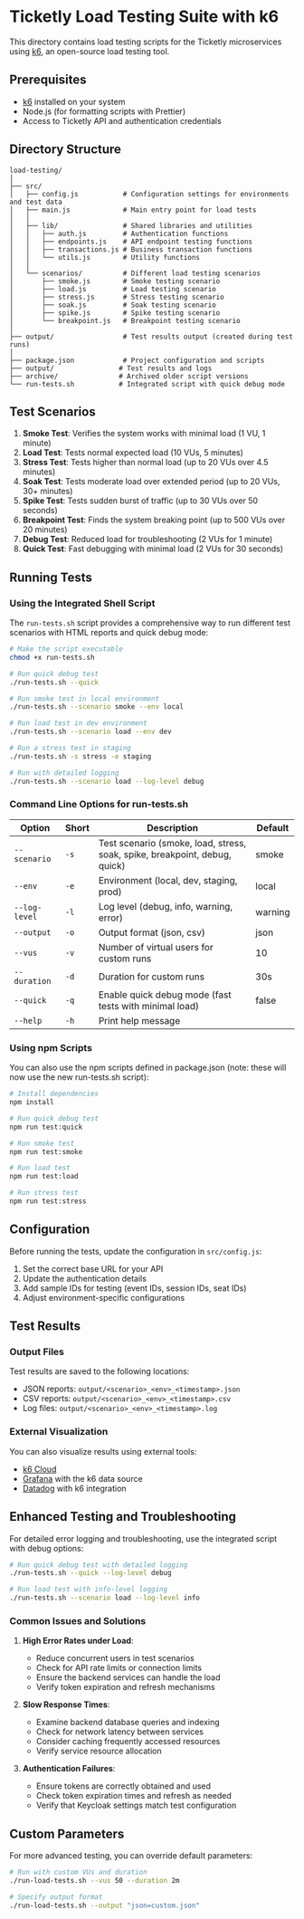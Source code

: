 # Ticketly Load Testing Suite with k6

This directory contains load testing scripts for the Ticketly microservices using [k6](https://k6.io/), an open-source load testing tool.

## Prerequisites

- [k6](https://k6.io/docs/getting-started/installation/) installed on your system
- Node.js (for formatting scripts with Prettier)
- Access to Ticketly API and authentication credentials

## Directory Structure

```
load-testing/
│
├── src/
│   ├── config.js           # Configuration settings for environments and test data
│   ├── main.js             # Main entry point for load tests
│   │
│   ├── lib/                # Shared libraries and utilities
│   │   ├── auth.js         # Authentication functions
│   │   ├── endpoints.js    # API endpoint testing functions
│   │   ├── transactions.js # Business transaction functions
│   │   └── utils.js        # Utility functions
│   │
│   └── scenarios/          # Different load testing scenarios
│       ├── smoke.js        # Smoke testing scenario
│       ├── load.js         # Load testing scenario
│       ├── stress.js       # Stress testing scenario
│       ├── soak.js         # Soak testing scenario
│       ├── spike.js        # Spike testing scenario
│       └── breakpoint.js   # Breakpoint testing scenario
│
├── output/                 # Test results output (created during test runs)
│
├── package.json            # Project configuration and scripts
├── output/                # Test results and logs
├── archive/               # Archived older script versions
└── run-tests.sh           # Integrated script with quick debug mode
```

## Test Scenarios

1. **Smoke Test**: Verifies the system works with minimal load (1 VU, 1 minute)
2. **Load Test**: Tests normal expected load (10 VUs, 5 minutes)
3. **Stress Test**: Tests higher than normal load (up to 20 VUs over 4.5 minutes)
4. **Soak Test**: Tests moderate load over extended period (up to 20 VUs, 30+ minutes)
5. **Spike Test**: Tests sudden burst of traffic (up to 30 VUs over 50 seconds)
6. **Breakpoint Test**: Finds the system breaking point (up to 500 VUs over 20 minutes)
7. **Debug Test**: Reduced load for troubleshooting (2 VUs for 1 minute)
8. **Quick Test**: Fast debugging with minimal load (2 VUs for 30 seconds)

## Running Tests

### Using the Integrated Shell Script

The `run-tests.sh` script provides a comprehensive way to run different test scenarios with HTML reports and quick debug mode:

```bash
# Make the script executable
chmod +x run-tests.sh

# Run quick debug test
./run-tests.sh --quick

# Run smoke test in local environment
./run-tests.sh --scenario smoke --env local

# Run load test in dev environment
./run-tests.sh --scenario load --env dev

# Run a stress test in staging
./run-tests.sh -s stress -e staging

# Run with detailed logging
./run-tests.sh --scenario load --log-level debug
```

### Command Line Options for run-tests.sh

| Option | Short | Description | Default |
|--------|-------|-------------|---------|
| `--scenario` | `-s` | Test scenario (smoke, load, stress, soak, spike, breakpoint, debug, quick) | smoke |
| `--env` | `-e` | Environment (local, dev, staging, prod) | local |
| `--log-level` | `-l` | Log level (debug, info, warning, error) | warning |
| `--output` | `-o` | Output format (json, csv) | json |
| `--vus` | `-v` | Number of virtual users for custom runs | 10 |
| `--duration` | `-d` | Duration for custom runs | 30s |
| `--quick` | `-q` | Enable quick debug mode (fast tests with minimal load) | false |
| `--help` | `-h` | Print help message | |

### Using npm Scripts

You can also use the npm scripts defined in package.json (note: these will now use the new run-tests.sh script):

```bash
# Install dependencies
npm install

# Run quick debug test
npm run test:quick

# Run smoke test
npm run test:smoke

# Run load test
npm run test:load

# Run stress test
npm run test:stress
```

## Configuration

Before running the tests, update the configuration in `src/config.js`:

1. Set the correct base URL for your API
2. Update the authentication details
3. Add sample IDs for testing (event IDs, session IDs, seat IDs)
4. Adjust environment-specific configurations

## Test Results

### Output Files

Test results are saved to the following locations:

- JSON reports: `output/<scenario>_<env>_<timestamp>.json`
- CSV reports: `output/<scenario>_<env>_<timestamp>.csv`
- Log files: `output/<scenario>_<env>_<timestamp>.log`

### External Visualization

You can also visualize results using external tools:

- [k6 Cloud](https://k6.io/cloud/)
- [Grafana](https://grafana.com/) with the k6 data source
- [Datadog](https://www.datadoghq.com/) with k6 integration

## Enhanced Testing and Troubleshooting

For detailed error logging and troubleshooting, use the integrated script with debug options:

```bash
# Run quick debug test with detailed logging
./run-tests.sh --quick --log-level debug

# Run load test with info-level logging
./run-tests.sh --scenario load --log-level info
```

### Common Issues and Solutions

1. **High Error Rates under Load**:
   - Reduce concurrent users in test scenarios
   - Check for API rate limits or connection limits
   - Ensure the backend services can handle the load
   - Verify token expiration and refresh mechanisms

2. **Slow Response Times**:
   - Examine backend database queries and indexing
   - Check for network latency between services
   - Consider caching frequently accessed resources
   - Verify service resource allocation

3. **Authentication Failures**:
   - Ensure tokens are correctly obtained and used
   - Check token expiration times and refresh as needed
   - Verify that Keycloak settings match test configuration

## Custom Parameters

For more advanced testing, you can override default parameters:

```bash
# Run with custom VUs and duration
./run-load-tests.sh --vus 50 --duration 2m

# Specify output format
./run-load-tests.sh --output "json=custom.json"
```